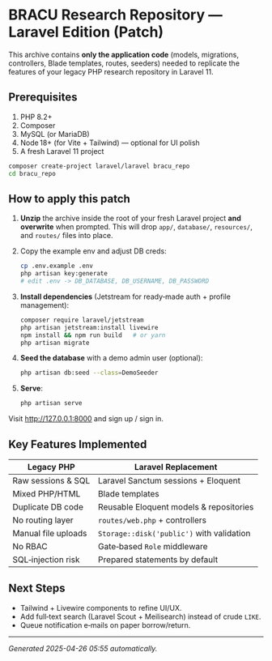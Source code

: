 # BRACU Research Repository — Laravel Edition (Patch)

This archive contains **only the application code** (models, migrations, controllers, Blade templates, routes, seeders)
needed to replicate the features of your legacy PHP research repository in Laravel 11.

## Prerequisites

1. PHP 8.2+
2. Composer
3. MySQL (or MariaDB)
4. Node 18+ (for Vite + Tailwind) — optional for UI polish
5. A fresh Laravel 11 project

```bash
composer create-project laravel/laravel bracu_repo
cd bracu_repo
```

## How to apply this patch

1. **Unzip** the archive inside the root of your fresh Laravel project **and overwrite** when prompted.
   This will drop `app/`, `database/`, `resources/`, and `routes/` files into place.
2. Copy the example env and adjust DB creds:

    ```bash
    cp .env.example .env
    php artisan key:generate
    # edit .env -> DB_DATABASE, DB_USERNAME, DB_PASSWORD
    ```
3. **Install dependencies** (Jetstream for ready‑made auth + profile management):

    ```bash
    composer require laravel/jetstream
    php artisan jetstream:install livewire
    npm install && npm run build   # or yarn
    php artisan migrate
    ```

4. **Seed the database** with a demo admin user (optional):

    ```bash
    php artisan db:seed --class=DemoSeeder
    ```

5. **Serve**:

    ```bash
    php artisan serve
    ```

Visit <http://127.0.0.1:8000> and sign up / sign in.

## Key Features Implemented

| Legacy PHP | Laravel Replacement |
|------------|--------------------|
| Raw sessions & SQL | Laravel Sanctum sessions + Eloquent |
| Mixed PHP/HTML | Blade templates |
| Duplicate DB code | Reusable Eloquent models & repositories |
| No routing layer | `routes/web.php` + controllers |
| Manual file uploads | `Storage::disk('public')` with validation |
| No RBAC | Gate‑based `Role` middleware |
| SQL‑injection risk | Prepared statements by default |

## Next Steps

* Tailwind + Livewire components to refine UI/UX.
* Add full‑text search (Laravel Scout + Meilisearch) instead of crude `LIKE`.
* Queue notification e‑mails on paper borrow/return.

---
_Generated 2025-04-26 05:55 automatically._
